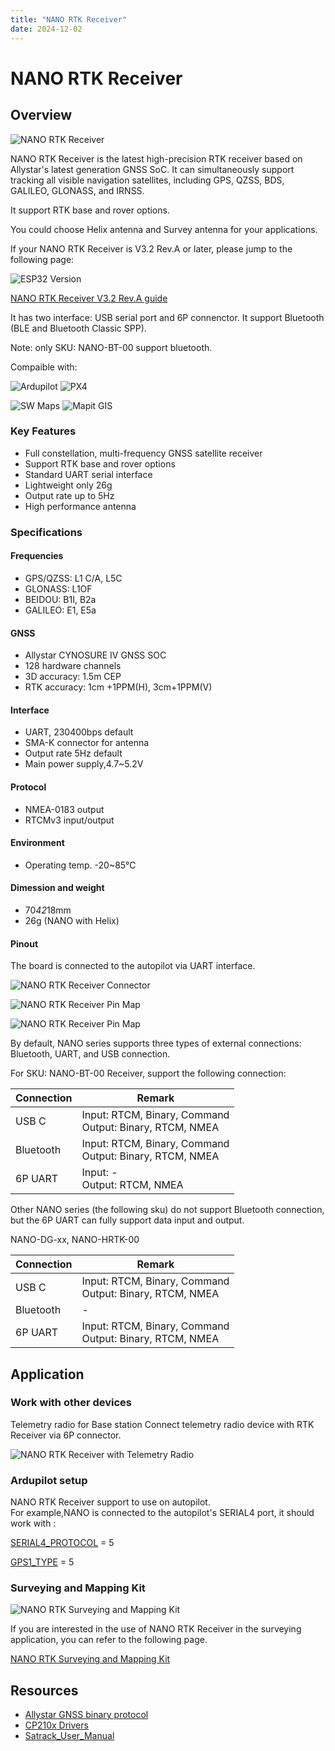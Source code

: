 ```yaml
---
title: "NANO RTK Receiver"
date: 2024-12-02
---
```

# NANO RTK Receiver

## Overview

![NANO RTK Receiver](../../../images/gnss/NANO-RTK-with-case-ant-bg-760x.png)

NANO RTK Receiver is the latest high-precision RTK receiver based on Allystar's latest generation GNSS SoC.
It can simultaneously support tracking all visible navigation satellites, including GPS, QZSS, BDS, GALILEO, GLONASS, and IRNSS.

It support RTK base and rover options.

You could choose Helix antenna and Survey antenna for your applications.

If your NANO RTK Receiver is V3.2 Rev.A or later, please jump to the following page:

![ESP32 Version](../../../images/gnss/nano/nano-esp32-ver.jpg)

[NANO RTK Receiver V3.2 Rev.A guide](./nano-rtk-receiver-esp32)

It has two interface: USB serial port and 6P connenctor.
It support Bluetooth (BLE and Bluetooth Classic SPP).

Note: only SKU: NANO-BT-00 support bluetooth.

Compaible with:

![Ardupilot](../../../images/partner/Ardupilot_logo.png) ![PX4](../../../images/partner/PX4_logo.png)

![SW Maps](../../../images/partner/swmaps_logo.png) ![Mapit GIS](../../../images/partner/mapit_logo.png)

### Key Features

- Full constellation, multi-frequency GNSS satellite receiver
- Support RTK base and rover options
- Standard UART serial interface
- Lightweight only 26g
- Output rate up to 5Hz
- High performance antenna

### Specifications

#### Frequencies

- GPS/QZSS: L1 C/A, L5C
- GLONASS: L1OF
- BEIDOU: B1I, B2a
- GALILEO: E1, E5a

#### GNSS

- Allystar CYNOSURE IV GNSS SOC
- 128 hardware channels
- 3D accuracy: 1.5m CEP
- RTK accuracy: 1cm +1PPM(H), 3cm+1PPM(V)

#### Interface

- UART, 230400bps default
- SMA-K connector for antenna
- Output rate 5Hz default
- Main power supply,4.7~5.2V

#### Protocol

- NMEA-0183 output
- RTCMv3 input/output

#### Environment

- Operating temp. -20~85℃

#### Dimession and weight

- 70*42*18mm
- 26g (NANO with Helix)

#### Pinout

The board is connected to the autopilot via UART interface.

![NANO RTK Receiver Connector](../../../images/gnss/Nano-rcv-02-connector-00.png)

![NANO RTK Receiver Pin Map](../../../images/gnss/Nano-rcv-02-case-connector.png)

![NANO RTK Receiver Pin Map](../../../images/gnss/NANO-connector-with-case.png)

By default, NANO series supports three types of external connections: Bluetooth, UART, and USB connection.

For SKU: NANO-BT-00 Receiver, support the following connection:

| Connection | Remark | 
| --- | --- |
| USB C | Input: RTCM, Binary, Command <br> Output: Binary, RTCM, NMEA |
| Bluetooth | Input: RTCM, Binary, Command <br> Output: Binary, RTCM, NMEA |
| 6P UART | Input: - <br> Output: RTCM, NMEA |

Other NANO series (the following sku) do not support Bluetooth connection, but the 6P UART can fully support data input and output.

NANO-DG-xx, NANO-HRTK-00

| Connection | Remark | 
| --- | --- |
| USB C | Input: RTCM, Binary, Command <br> Output: Binary, RTCM, NMEA |
| Bluetooth | - |
| 6P UART | Input: RTCM, Binary, Command <br> Output: Binary, RTCM, NMEA |

## Application

### Work with other devices

Telemetry radio for Base station
Connect telemetry radio device with RTK Receiver via 6P connector.

![NANO RTK Receiver with Telemetry Radio](../../../images/gnss/Telemetry_radio_main_00.png)

### Ardupilot setup

NANO RTK Receiver support to use on autopilot.<br>
For example,NANO is connected to the autopilot's SERIAL4 port, it should work with :

[SERIAL4_PROTOCOL](https://ardupilot.org/dev/docs/AP_Periph-Parameters.html#serial4-protocol-serial4-protocol-selection) = 5

[GPS1_TYPE](https://ardupilot.org/copter/docs/parameters.html#gps1-type-gps-type) = 5

### Surveying and Mapping Kit

![NANO RTK Surveying and Mapping Kit](../../../images/gnss/450px-NANO-survey-kits-00.jpg)

If you are interested in the use of NANO RTK Receiver in the surveying application, you can refer to the following page.

[NANO RTK Surveying and Mapping Kit](../../surveying-and-mapping-kits)

## Resources

- [Allystar GNSS binary protocol](../../../../common/common_allystar_binary_protocol)
- [CP210x Drivers](../../../assets/drivers/CP210x_Windows_Drivers.zip)
- [Satrack_User_Manual](../../../assets/datasheet/Satrack_User_Manual.pdf)
